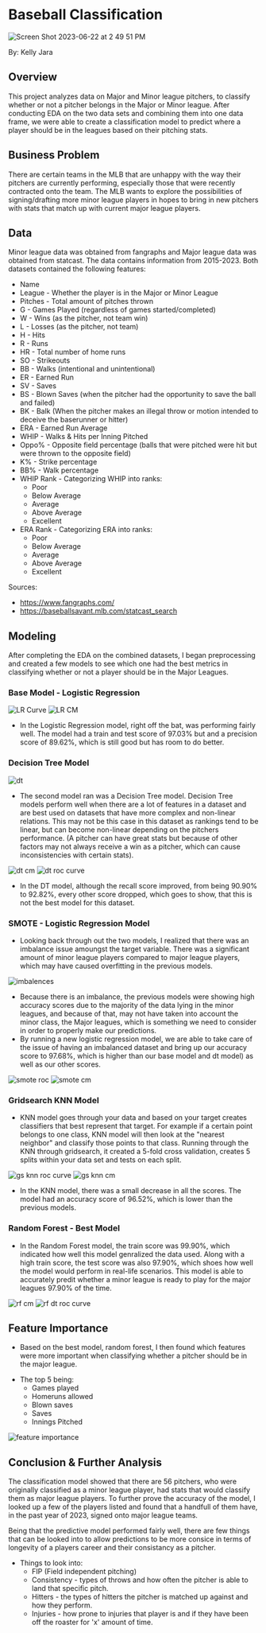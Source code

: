 # Baseball Classification
![Screen Shot 2023-06-22 at 2 49 51 PM](https://github.com/Kellyajara/Project3/assets/127794801/08954b05-588c-45db-8db1-e721f630687f)

By: Kelly Jara

## Overview
This project analyzes data on Major and Minor league pitchers, to classify whether or not a pitcher belongs in the Major or Minor league. After conducting EDA on the two data sets and combining them into one data frame, we were able to create a classification model to predict where a player should be in the leagues based on their pitching stats. 


## Business Problem
There are certain teams in the MLB that are unhappy with the way their pitchers are currently performing, especially those that were recently contracted onto the team. The MLB wants to explore the possibilities of signing/drafting more minor league players in hopes to bring in new pitchers with stats that match up with current major league players. 

## Data
Minor league data was obtained from fangraphs and Major league data was obtained from statcast. The data contains information from 2015-2023. Both datasets contained the following features: 
  - Name 
  - League - Whether the player is in the Major or Minor League
  - Pitches - Total amount of pitches thrown
  - G - Games Played (regardless of games started/completed)
  - W - Wins (as the pitcher, not team win)
  - L - Losses (as the pitcher, not team)
  - H - Hits
  - R - Runs
  - HR - Total number of home runs
  - SO - Strikeouts 
  - BB - Walks (intentional and unintentional)
  - ER - Earned Run
  - SV - Saves
  - BS - Blown Saves (when the pitcher had the opportunity to save the ball and failed) 
  - BK - Balk (When the pitcher makes an illegal throw or motion intended to deceive the baserunner or hitter)
  - ERA - Earned Run Average
  - WHIP - Walks & Hits per Inning Pitched
  - Oppo% - Opposite field percentage (balls that were pitched were hit but were thrown to the opposite field)
  - K% - Strike percentage
  - BB% - Walk percentage
  - WHIP Rank - Categorizing WHIP into ranks:
    * Poor
    * Below Average
    * Average
    * Above Average
    * Excellent
  - ERA Rank - Categorizing ERA into ranks:
    * Poor
    * Below Average
    * Average
    * Above Average
    * Excellent

Sources: 
  - https://www.fangraphs.com/
  - https://baseballsavant.mlb.com/statcast_search

## Modeling

After completing the EDA on the combined datasets, I began preprocessing and created a few models to see which one had the best metrics in classifying whether or not a player should be in the Major Leagues. 

### Base Model - Logistic Regression 

![LR Curve ](https://github.com/Kellyajara/Project3/assets/127794801/f64cb401-58f3-4700-ac1c-fa9b9ec14dcb)
![LR CM ](https://github.com/Kellyajara/Project3/assets/127794801/4bf08488-7cd1-4527-b600-73341ca98487)

  * In the Logistic Regression model, right off the bat, was performing fairly well. The model had a train and test score of 97.03% but and a precision score of 89.62%, which is still good but has room to do better.

### Decision Tree Model
![dt](https://github.com/Kellyajara/Project3/assets/127794801/baf302ee-820a-4c58-9970-b638a8365404)
  * The second model ran was a Decision Tree model. Decision Tree  models perform well when there are a lot of features in a dataset and are best used on datasets that have more complex and non-linear relations. This may not be this case in this dataset as rankings tend to be linear, but can become non-linear depending on the pitchers performance. (A pitcher can have great stats but because of other factors may not always receive a win as a pitcher, which can cause inconsistencies with certain stats).

![dt cm](https://github.com/Kellyajara/Project3/assets/127794801/9d1cc935-124f-4651-8817-fdcb0ae2e8b6)
![dt roc curve](https://github.com/Kellyajara/Project3/assets/127794801/c8284e1e-ea3b-4824-862c-15a0a440300c)


  * In the DT model, although the recall score improved, from being 90.90% to 92.82%, every other score dropped, which goes to show, that this is not the best model for this dataset.

### SMOTE - Logistic Regression Model 
  * Looking back through out the two models, I realized that there was an imbalance issue amoungst the target variable. There was a significant amount of minor league players compared to major league players, which may have caused overfitting in the previous models.

![imbalences](https://github.com/Kellyajara/Project3/assets/127794801/76f63269-2c0e-45dc-af9b-72f2610f161a)

  * Because there is an imbalance, the previous models were showing high accuracy scores due to the majority of the data lying in the minor leagues, and because of that, may not have taken into account the minor class, the Major leagues, which is something we need to consider in order to properly make our predictions.
  * By running a new logistic regression model, we are able to take care of the issue of having an imbalanced dataset and bring up our accuracy score to 97.68%, which is higher than our base model and dt model) as well as our other scores.

![smote roc](https://github.com/Kellyajara/Project3/assets/127794801/f7ac191c-da3f-4ed1-8ab6-88fed8b73b1d)
![smote cm](https://github.com/Kellyajara/Project3/assets/127794801/bb5e2af1-30b8-47eb-9edc-41c21c7f862e)

### Gridsearch KNN Model
  * KNN model goes through your data and based on your target creates classifiers that best represent that target. For example if a certain point belongs to one class, KNN model will then look at the "nearest neighbor" and classify those points to that class. Running through the KNN through gridsearch, it created a 5-fold cross validation, creates 5 splits within your data set and tests on each split.

![gs knn roc curve](https://github.com/Kellyajara/Project3/assets/127794801/91784340-cfba-4fe4-937e-50307fd43e62)
![gs knn cm](https://github.com/Kellyajara/Project3/assets/127794801/9f091216-cad7-4b3d-879b-7c9f0800551e)

  * In the KNN model, there was a small decrease in all the scores. The model had an accuracy score of 96.52%, which is lower than the previous models. 

### Random Forest - Best Model
  * In the Random Forest model, the train score was 99.90%, which indicated how well this model genralized the data used. Along with a high train score, the test score was also 97.90%, which shoes how well the model would perform in real-life scenarios. This model is able to accurately predit whether a minor league is ready to play for the major leagues 97.90% of the time.

![rf cm](https://github.com/Kellyajara/Project3/assets/127794801/4bde22e7-bb43-4d94-b7f7-38e1f72cb08f)
![rf dt roc curve](https://github.com/Kellyajara/Project3/assets/127794801/bac29f41-fb1a-447a-9352-174703f3cdfa)

## Feature Importance
  * Based on the best model, random forest, I then found which features were more important when classifying whether a pitcher should be in the major league. 
  - The top 5 being: 
    * Games played
    * Homeruns allowed
    * Blown saves
    * Saves
    * Innings Pitched

![feature importance](https://github.com/Kellyajara/Project3/assets/127794801/377ea40e-2841-4253-886d-83e9cfa024e7)

## Conclusion & Further Analysis
The classification model showed that there are 56 pitchers, who were originally classified as a minor league player, had stats that would classify them as major league players. To further prove the accuracy of the model, I looked up a few of the players listed and found that a handfull of them have, in the past year of 2023, signed onto major league teams. 

Being that the predictive model performed fairly well, there are few things that can be looked into to allow predictions to be more consice in terms of longevity of a players career and their consistancy as a pitcher. 
  * Things to look into: 
    * FIP (Field independent pitching)
    * Consistency - types of throws and how often the pitcher is able to land that specific pitch. 
    * Hitters - the types of hitters the pitcher is matched up against and how they perform.
    * Injuries - how prone to injuries that player is and if they have been off the roaster for 'x' amount of time. 
